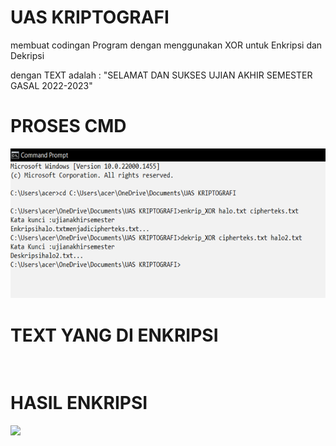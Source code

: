 # UAS KRIPTOGRAFI

membuat codingan Program dengan menggunakan XOR untuk Enkripsi dan Dekripsi

dengan TEXT  adalah : "SELAMAT DAN SUKSES UJIAN AKHIR SEMESTER GASAL 2022-2023"

# PROSES CMD
<img src="Pemanggilan CMD.png" img>

# TEXT YANG DI ENKRIPSI
<img src="" img>

# HASIL ENKRIPSI
<img src="hasil enkripsi.png" img>
